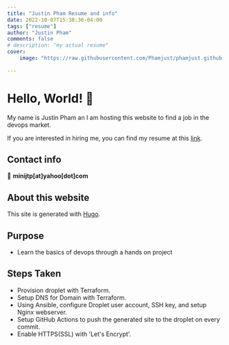 ```yaml
---
title: "Justin Pham Resume and info"
date: 2022-10-07T15:38:36-04:00
tags: ["resume"]
author: "Justin Pham"
comments: false
# description: "my actual resume"
cover:
    image: "https://raw.githubusercontent.com/Phamjust/phamjust.github.io/main/SRE%20Resume.jpg?raw=true"
    
---
```

# Hello, World! 👋

My name is Justin Pham an I am hosting this website to find a job in the devops market.

If you are interested in hiring me, you can find my resume at this [link](https://raw.githubusercontent.com/Phamjust/phamjust.github.io/main/SRE%20Resume.jpg).

## Contact info

:email: **minijtp[at]yahoo[dot]com**

## About this website
This site is generated with [Hugo](https://gohugo.io/).

## Purpose
* Learn the basics of devops through a hands on project

## Steps Taken
* Provision droplet with Terraform.
* Setup DNS for Domain with Terraform.
* Using Ansible, configure Droplet user account, SSH key, and setup Nginx webserver.
* Setup GitHub Actions to push the generated site to the droplet on every commit.
* Enable HTTPS(SSL) with 'Let's Encrypt'.